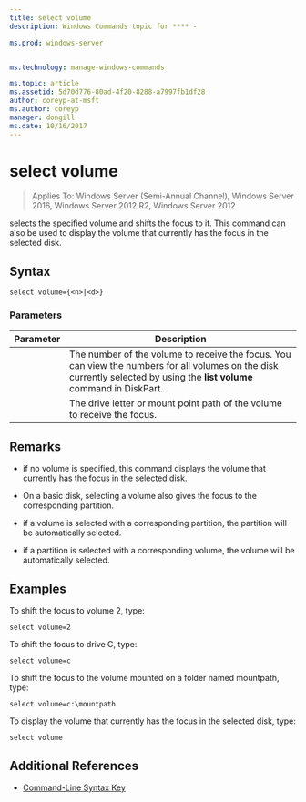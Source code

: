 ```yaml
---
title: select volume
description: Windows Commands topic for **** - 

ms.prod: windows-server


ms.technology: manage-windows-commands

ms.topic: article
ms.assetid: 5d70d776-80ad-4f20-8288-a7997fb1df28
author: coreyp-at-msft
ms.author: coreyp
manager: dongill
ms.date: 10/16/2017
---
```

# select volume

>Applies To: Windows Server (Semi-Annual Channel), Windows Server 2016, Windows Server 2012 R2, Windows Server 2012

selects the specified volume and shifts the focus to it. This command can also be used to display the volume that currently has the focus in the selected disk.  
  
  
  
## Syntax  
  
```  
select volume={<n>|<d>}  
```  
  
### Parameters  
  
| Parameter |                                                                               Description                                                                                |
|-----------|--------------------------------------------------------------------------------------------------------------------------------------------------------------------------|
|    <n>    | The number of the volume to receive the focus. You can view the numbers for all volumes on the disk currently selected by using the **list volume** command in DiskPart. |
|    <d>    |                                                 The drive letter or mount point path of the volume to receive the focus.                                                 |
  
## Remarks  
  
-   if no volume is specified, this command displays the volume that currently has the focus in the selected disk.  
  
-   On a basic disk, selecting a volume also gives the focus to the corresponding partition.  
  
-   if a volume is selected with a corresponding partition, the partition will be automatically selected.  
  
-   if a partition is selected with a corresponding volume, the volume will be automatically selected.  
  
## <a name=BKMK_examples></a>Examples  
To shift the focus to volume 2, type:  
  
```  
select volume=2  
```  
  
To shift the focus to drive C, type:  
  
```  
select volume=c  
```  
  
To shift the focus to the volume mounted on a folder named mountpath, type:  
  
```  
select volume=c:\mountpath  
```  
  
To display the volume that currently has the focus in the selected disk, type:  
  
```  
select volume  
```  
  
## Additional References  
- [Command-Line Syntax Key](command-line-syntax-key.md)  
  

  

